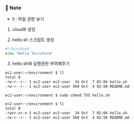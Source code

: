 ### 📖 Note
- ll : 파일 권한 보기


1. cloud9 생성

2. hello.sh 스크립트 생성

```bash
#!/bin/bash
echo "Hello Terraform"
```

3. hello.sh에 실행권한 부여해주기

```bash
ec2-user:~/environment $ ll
total 8
-rw-r--r-- 1 ec2-user ec2-user  34 Oct  7 02:04 hello.sh
-rw-r--r-- 1 ec2-user ec2-user 569 Oct  4 02:58 README.md

ec2-user:~/environment $ sudo chmod 755 hello.sh

ec2-user:~/environment $ ll
total 8
-rwxr-xr-x 1 ec2-user ec2-user  34 Oct  7 02:04 hello.sh
-rw-r--r-- 1 ec2-user ec2-user 569 Oct  4 02:58 README.md
```


<!--stackedit_data:
eyJoaXN0b3J5IjpbNjk4NzQwMzc4LC0xMDEyNTg5NzMzLC0yMD
g4NzQ2NjEyXX0=
-->